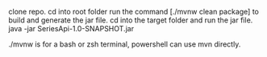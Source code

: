 clone repo.
cd into root folder
run the command [./mvnw clean package] to build and generate the jar file. 
cd into the target folder and run the jar file.
java -jar SeriesApi-1.0-SNAPSHOT.jar

./mvnw is for a bash or zsh terminal, powershell can use mvn directly.
